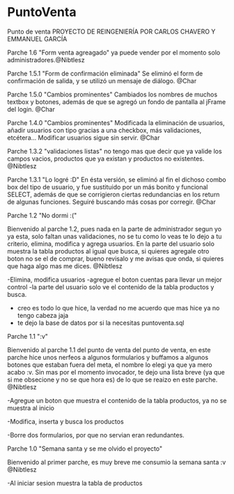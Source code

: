 ﻿# PuntoVenta
Punto de venta
PROYECTO DE REINGENIERÍA POR CARLOS CHAVERO Y EMMANUEL GARCÍA

Parche 1.6 "Form venta agreagado"
ya puede vender por el momento solo administradores.@Nibtlesz


Parche 1.5.1 "Form de confirmación eliminada"
Se eliminó el form de confirmación de salida, y se utilizó un mensaje de diálogo. @Char

Parche 1.5.0 "Cambios prominentes"
Cambiados los nombres de muchos textbox y botones, además de que se agregó un fondo de pantalla al jFrame del login. @Char

Parche 1.4.0 "Cambios prominentes"
Modificada la eliminación de usuarios, añadir usuarios con tipo gracias a una checkbox, más validaciones, etcétera... Modificar usuarios sigue sin servir. @Char

Parche 1.3.2 "validaciones listas" no tengo mas que decir que ya valide los campos vacios, productos que ya existan y productos no existentes. @Nibtlesz



Parche 1.3.1 "Lo logré :D"
En ésta versión, se eliminó al fin el dichoso combo box del tipo de usuario, y fue sustituido por un más bonito y funcional SELECT, además de que se corrigieron ciertas redundancias en los return de algunas funciones. Seguiré buscando más cosas por corregir.
@Char

Parche 1.2 "No dormi :("

Bienvenido al parche 1.2, pues nada en la parte de administrador segun yo ya esta, solo faltan
unas validaciones, no se tu como lo veas te lo dejo a tu criterio, elimina, modifica y agrega usuarios.
En la parte del usuario solo muestra la tabla productos al igual que busca, si quieres agregale otro boton no se el de comprar, bueno
revisalo y me avisas que onda, si quieres que haga algo mas me dices.
@Nibtlesz

-Elimina, modifica usuarios
-agregue el boton cuentas para llevar un mejor control
-la parte del usuario solo ve el contenido de la tabla productos y busca.
- creo es todo lo que hice, la verdad no me acuerdo que mas hice ya no tengo cabeza jaja
- te dejo la base de datos por si la necesitas puntoventa.sql


Parche 1.1 ":v"

Bienvenido al parche 1.1 del punto de venta del punto de venta, en este parche hice unos nerfeos
a algunos formularios y buffamos a algunos botones que estaban fuera del meta, el nombre lo elegi
ya que ya mero acabo :v.
Sin mas por el momento invocador, te dejo una lista breve (ya que si me obsecione y no se que hora es)
de lo que se reaizo en este parche.
@Nibtlesz

-Agregue un boton que muestra el contenido de la tabla productos, ya no se muestra al inicio

-Modifica, inserta y busca los productos

-Borre dos formularios, por que no servian eran redundantes.

Parche 1.0 "Semana santa y se me olvido el proyecto"

Bienvenido al primer parche, es muy breve me consumio la semana santa :v
@Nibtlesz

-Al iniciar sesion muestra la tabla de productos